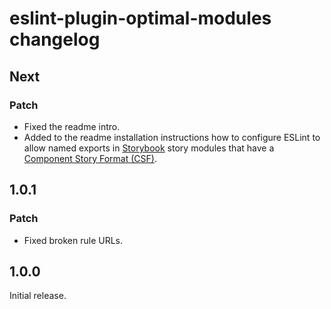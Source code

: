 # eslint-plugin-optimal-modules changelog

## Next

### Patch

- Fixed the readme intro.
- Added to the readme installation instructions how to configure ESLint to allow named exports in [Storybook](https://storybook.js.org) story modules that have a [Component Story Format (CSF)](https://github.com/ComponentDriven/csf).

## 1.0.1

### Patch

- Fixed broken rule URLs.

## 1.0.0

Initial release.

